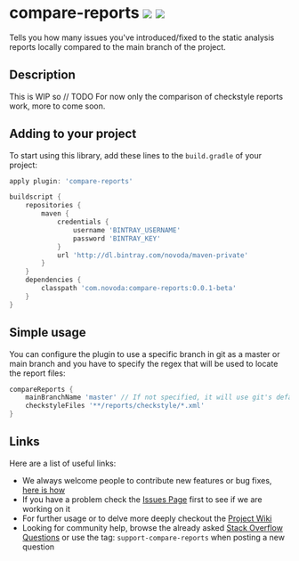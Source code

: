 # compare-reports [![](http://ci.novoda.com/buildStatus/icon?job=compare-reports)](http://ci.novoda.com/job/compare-reports/lastBuild/console) [![](https://raw.githubusercontent.com/novoda/novoda/master/assets/btn_apache_lisence.png)](LICENSE.txt)

Tells you how many issues you've introduced/fixed to the static analysis reports locally compared to the main branch of the project.


## Description

This is WIP so // TODO
For now only the comparison of checkstyle reports work, more to come soon.


## Adding to your project

To start using this library, add these lines to the `build.gradle` of your project:

```groovy
apply plugin: 'compare-reports'

buildscript {
    repositories {
        maven {
            credentials {
                username 'BINTRAY_USERNAME'
                password 'BINTRAY_KEY'
            }
            url 'http://dl.bintray.com/novoda/maven-private'
        }
    }
    dependencies {
        classpath 'com.novoda:compare-reports:0.0.1-beta'
    }
}
```


## Simple usage

You can configure the plugin to use a specific branch in git as a master or main branch and you have to specify the regex that will be used to locate the report files:

```groovy
compareReports {
    mainBranchName 'master' // If not specified, it will use git's default one
    checkstyleFiles '**/reports/checkstyle/*.xml'
}
```

## Links

Here are a list of useful links:

 * We always welcome people to contribute new features or bug fixes, [here is how](https://github.com/novoda/novoda/blob/master/CONTRIBUTING.md)
 * If you have a problem check the [Issues Page](https://github.com/novoda/spikes/issues) first to see if we are working on it
 * For further usage or to delve more deeply checkout the [Project Wiki](https://github.com/novoda/spikes/wiki)
 * Looking for community help, browse the already asked [Stack Overflow Questions](http://stackoverflow.com/questions/tagged/support-compare-reports) or use the tag: `support-compare-reports` when posting a new question
